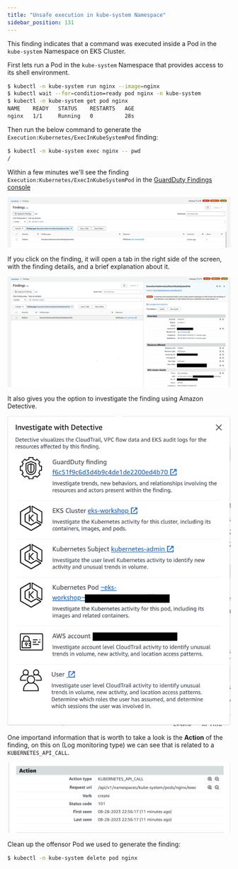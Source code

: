 ```yaml
---
title: "Unsafe execution in kube-system Namespace"
sidebar_position: 131
---
```


This finding indicates that a command was executed inside a Pod in the `kube-system` Namespace on EKS Cluster.

First lets run a Pod in the `kube-system` Namespace that provides access to its shell environment.

```bash
$ kubectl -n kube-system run nginx --image=nginx
$ kubectl wait --for=condition=ready pod nginx -n kube-system
$ kubectl -n kube-system get pod nginx
NAME    READY   STATUS    RESTARTS   AGE
nginx   1/1     Running   0          28s
```

Then run the below command to generate the `Execution:Kubernetes/ExecInKubeSystemPod` finding:

```bash
$ kubectl -n kube-system exec nginx -- pwd
/
```

Within a few minutes we'll see the finding `Execution:Kubernetes/ExecInKubeSystemPod` in the [GuardDuty Findings console](https://console.aws.amazon.com/guardduty/home#/findings)

![](assets/exec-finding.png)

If you click on the finding, it will open a tab in the right side of the screen, with the finding details, and a brief explanation about it.

![](assets/finding-details.png)


It also gives you the option to investigate the finding using Amazon Detective.

![](assets/investigate.png)

One importand information that is worth to take a look is the **Action** of the finding, on this on (Log monitoring type) we can see that is related to a `KUBERNETES_API_CALL`.

![](assets/finding-action.png)

Clean up the offensor Pod we used to generate the finding:

```bash
$ kubectl -n kube-system delete pod nginx
```